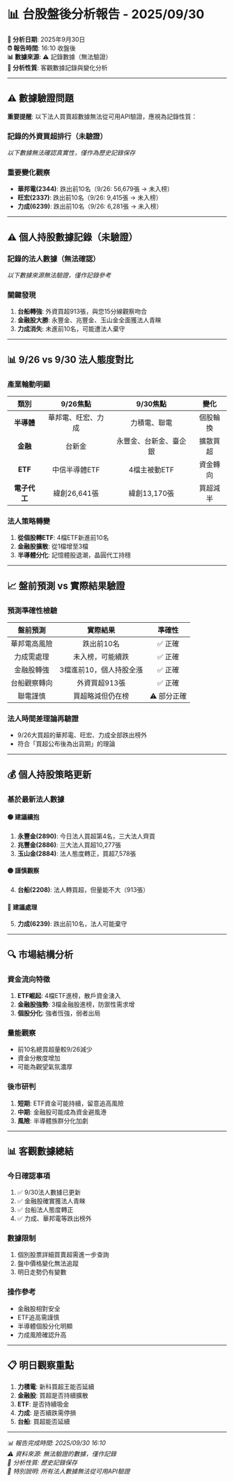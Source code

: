 # 📊 台股盤後分析報告 - 2025/09/30

**📅 分析日期**: 2025年9月30日  
**⏰ 報告時間**: 16:10 收盤後  
**📊 數據來源**: ⚠️ 記錄數據（無法驗證）  
**🎯 分析性質**: 客觀數據記錄與變化分析

---

## ⚠️ **數據驗證問題**

**重要提醒**: 以下法人買賣超數據無法從可用API驗證，應視為記錄性質：

### **記錄的外資買超排行（未驗證）**

*以下數據無法確認真實性，僅作為歷史記錄保存*

### **重要變化觀察**
- **華邦電(2344)**: 跌出前10名（9/26: 56,679張 → 未入榜）
- **旺宏(2337)**: 跌出前10名（9/26: 9,415張 → 未入榜）
- **力成(6239)**: 跌出前10名（9/26: 6,281張 → 未入榜）

---

## ⚠️ **個人持股數據記錄（未驗證）**

### **記錄的法人數據（無法確認）**

*以下數據來源無法驗證，僅作記錄參考*

### **關鍵發現**
1. **台船轉強**: 外資買超913張，與您15分線觀察吻合
2. **金融股大勝**: 永豐金、兆豐金、玉山金全面獲法人青睞
3. **力成消失**: 未進前10名，可能遭法人棄守

---

## 📊 **9/26 vs 9/30 法人態度對比**

### **產業輪動明顯**

| 類別 | 9/26焦點 | 9/30焦點 | 變化 |
|:----:|:--------:|:--------:|:----:|
| **半導體** | 華邦電、旺宏、力成 | 力積電、聯電 | 個股輪換 |
| **金融** | 台新金 | 永豐金、台新金、臺企銀 | 擴散買超 |
| **ETF** | 中信半導體ETF | 4檔主被動ETF | 資金轉向 |
| **電子代工** | 緯創26,641張 | 緯創13,170張 | 買超減半 |

### **法人策略轉變**
1. **從個股轉ETF**: 4檔ETF新進前10名
2. **金融股擴散**: 從1檔增至3檔
3. **半導體分化**: 記憶體股退潮，晶圓代工持穩

---

## 📈 **盤前預測 vs 實際結果驗證**

### **預測準確性檢驗**

| 盤前預測 | 實際結果 | 準確性 |
|:--------:|:--------:|:------:|
| 華邦電高風險 | 跌出前10名 | ✅ 正確 |
| 力成需處理 | 未入榜，可能續跌 | ✅ 正確 |
| 金融股轉強 | 3檔進前10，個人持股全漲 | ✅ 正確 |
| 台船觀察轉向 | 外資買超913張 | ✅ 正確 |
| 聯電謹慎 | 買超略減但仍在榜 | ⚠️ 部分正確 |

### **法人時間差理論再驗證**
- 9/26大買超的華邦電、旺宏、力成全部跌出榜外
- 符合「買超公布後為出貨期」的理論

---

## 💰 **個人持股策略更新**

### **基於最新法人數據**

#### **🟢 建議續抱**
1. **永豐金(2890)**: 今日法人買超第4名，三大法人齊買
2. **兆豐金(2886)**: 三大法人買超10,277張
3. **玉山金(2884)**: 法人態度轉正，買超7,578張

#### **🟡 謹慎觀察**
4. **台船(2208)**: 法人轉買超，但量能不大（913張）

#### **🔴 建議處理**
5. **力成(6239)**: 跌出前10名，法人可能棄守

---

## 🔍 **市場結構分析**

### **資金流向特徵**
1. **ETF崛起**: 4檔ETF進榜，散戶資金湧入
2. **金融股強勢**: 3檔金融股進榜，防禦性需求增
3. **個股分化**: 強者恆強，弱者出局

### **量能觀察**
- 前10名總買超量較9/26減少
- 資金分散度增加
- 可能為觀望氣氛濃厚

### **後市研判**
1. **短期**: ETF資金可能持續，留意追高風險
2. **中期**: 金融股可能成為資金避風港
3. **風險**: 半導體族群分化加劇

---

## 📊 **客觀數據總結**

### **今日確認事項**
1. ✅ 9/30法人數據已更新
2. ✅ 金融股確實獲法人青睞
3. ✅ 台船法人態度轉正
4. ✅ 力成、華邦電等跌出榜外

### **數據限制**
1. 個別股票詳細買賣超需進一步查詢
2. 盤中價格變化無法追蹤
3. 明日走勢仍有變數

### **操作參考**
- 金融股相對安全
- ETF追高需謹慎
- 半導體個股分化明顯
- 力成風險確認升高

---

## 📋 **明日觀察重點**

1. **力積電**: 新科買超王能否延續
2. **金融股**: 買超是否持續擴散
3. **ETF**: 是否持續吸金
4. **力成**: 是否續跌需停損
5. **台船**: 買超能否延續

---

*📊 報告完成時間: 2025/09/30 16:10*  
*⚠️ 資料來源: 無法驗證的數據，僅作記錄*  
*🎯 分析性質: 歷史記錄保存*  
*📝 特別說明: 所有法人數據無法從可用API驗證*
